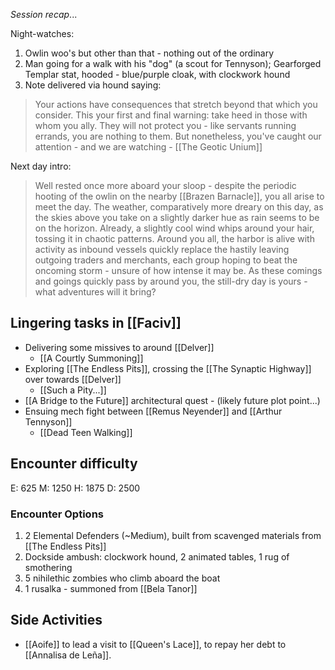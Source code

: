 _Session recap_...

Night-watches:
1. Owlin woo's but other than that - nothing out of the ordinary
2. Man going for a walk with his "dog" (a scout for Tennyson); Gearforged Templar stat, hooded - blue/purple cloak, with clockwork hound
3. Note delivered via hound saying:

> Your actions have consequences that stretch beyond that which you consider. This your first and final warning: take heed in those with whom you ally. They will not protect you - like servants running errands, you are nothing to them. But nonetheless, you've caught our attention - and we are watching - [[The Geotic Unium]]

Next day intro:
> Well rested once more aboard your sloop - despite the periodic hooting of the owlin on the nearby [[Brazen Barnacle]], you all arise to meet the day. The weather, comparatively more dreary on this day, as the skies above you take on a slightly darker hue as rain seems to be on the horizon. Already, a slightly cool wind whips around your hair, tossing it in chaotic patterns. Around you all, the harbor is alive with activity as inbound vessels quickly replace the hastily leaving outgoing traders and merchants, each group hoping to beat the oncoming storm - unsure of how intense it may be. As these comings and goings quickly pass by around you, the still-dry day is yours - what adventures will it bring?

## Lingering tasks in [[Faciv]]
- Delivering some missives to around [[Delver]]
	- [[A Courtly Summoning]]
- Exploring [[The Endless Pits]], crossing the [[The Synaptic Highway]] over towards [[Delver]]
	- [[Such a Pity...]]
- [[A Bridge to the Future]] architectural quest - (likely future plot point...)
- Ensuing mech fight between [[Remus Neyender]] and [[Arthur Tennyson]]
	- [[Dead Teen Walking]]

## Encounter difficulty
E: 625
M: 1250
H: 1875
D: 2500

### Encounter Options
1. 2 Elemental Defenders (~Medium), built from scavenged materials from [[The Endless Pits]]
2. Dockside ambush: clockwork hound, 2 animated tables, 1 rug of smothering
3. 5 nihilethic zombies who climb aboard the boat
4. 1 rusalka - summoned from [[Bela Tanor]]

## Side Activities
- [[Aoife]] to lead a visit to [[Queen's Lace]], to repay her debt to [[Annalisa de Leña]].